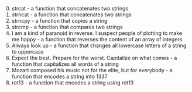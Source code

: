 0. strcat - a function that concatenates two strings
1. strncat - a function that concatenates two strings
2. strncpy - a function that copies a string
3. strcmp - a function that compares two strings
4. I am a kind of paranoid in reverse. I suspect people of plotting to make me
happy - a function that reverses the content of an array of integers
5. Always look up - a function that changes all lowercase letters of a string to
uppercase
6. Expect the best. Prepare for the worst. Capitalize on what comes - a function
that capitalizes all words of a string
7. Mozart composed his music not for the elite, but for everybody - a function
that encodes a string into 1337
8. rot13 - a function that encodes a string using rot13